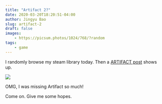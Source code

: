 ```yaml
---
title: "Artifact 2?"
date: 2020-03-20T18:20:51-04:00
author: Jingyu Bao
slug: artifact-2
draft: false
images:
    - https://picsum.photos/1024/768/?random
tags:
    - game
---
```


I randomly browse my steam library today. Then a [ARTIFACT post](https://steamcommunity.com/gid/103582791461919240/announcements/detail/1821083382556531528) shows up.

[![](/images/artifact-under-construction.png)](https://steamcommunity.com/gid/103582791461919240/announcements/detail/1821083382556531528)

OMG, I was missing Artifact so much!

Come on. Give me some hopes.
